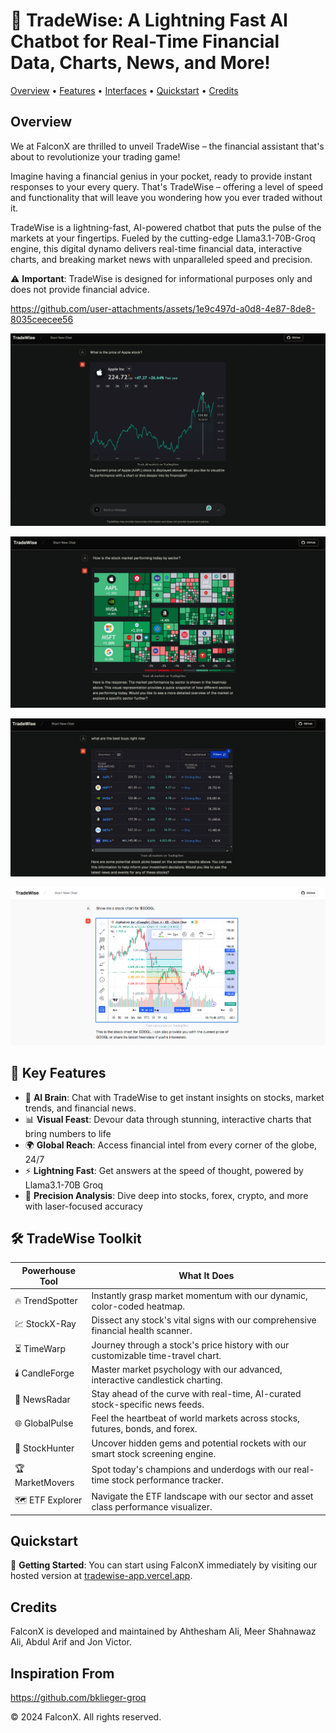 # 🚀 TradeWise: A Lightning Fast AI Chatbot for Real-Time Financial Data, Charts, News, and More!

[Overview](#overview) • [Features](#features) • [Interfaces](#interfaces) • [Quickstart](#quickstart) • [Credits](#credits)

## Overview

We at FalconX are thrilled to unveil TradeWise – the financial assistant that's about to revolutionize your trading game!

Imagine having a financial genius in your pocket, ready to provide instant responses to your every query. That's TradeWise – offering a level of speed and functionality that will leave you wondering how you ever traded without it.

TradeWise is a lightning-fast, AI-powered chatbot that puts the pulse of the markets at your fingertips. Fueled by the cutting-edge Llama3.1-70B-Groq engine, this digital dynamo delivers real-time financial data, interactive charts, and breaking market news with unparalleled speed and precision.

⚠️ **Important**: TradeWise is designed for informational purposes only and does not provide financial advice.

https://github.com/user-attachments/assets/1e9c497d-a0d8-4e87-8de8-8035ceecee56

![AppleStock](img/AppleStock.jpg)

![Heatmap](img/heatmap.jpg)

![TradingView](img/TradingView.jpg)

![Candlesticks](img/Candlesticks.png)

## 🌟 Key Features

- 🧠 **AI Brain**: Chat with TradeWise to get instant insights on stocks, market trends, and financial news.
- 📊 **Visual Feast**: Devour data through stunning, interactive charts that bring numbers to life
- 🌍 **Global Reach**: Access financial intel from every corner of the globe, 24/7
- ⚡ **Lightning Fast**: Get answers at the speed of thought, powered by Llama3.1-70B Groq
- 🎯 **Precision Analysis**: Dive deep into stocks, forex, crypto, and more with laser-focused accuracy

## 🛠️ TradeWise Toolkit

| Powerhouse Tool | What It Does                                                                       |
| --------------- | ---------------------------------------------------------------------------------- |
| 🔥 TrendSpotter | Instantly grasp market momentum with our dynamic, color-coded heatmap.             |
| 💹 StockX-Ray   | Dissect any stock's vital signs with our comprehensive financial health scanner.   |
| ⏳ TimeWarp     | Journey through a stock's price history with our customizable time-travel chart.   |
| 🕯️ CandleForge  | Master market psychology with our advanced, interactive candlestick charting.      |
| 📡 NewsRadar    | Stay ahead of the curve with real-time, AI-curated stock-specific news feeds.      |
| 🌐 GlobalPulse  | Feel the heartbeat of world markets across stocks, futures, bonds, and forex.      |
| 🎯 StockHunter  | Uncover hidden gems and potential rockets with our smart stock screening engine.   |
| 🏆 MarketMovers | Spot today's champions and underdogs with our real-time stock performance tracker. |
| 🗺️ ETF Explorer | Navigate the ETF landscape with our sector and asset class performance visualizer. |

## Quickstart

🚀 **Getting Started**: You can start using FalconX immediately by visiting our hosted version at [tradewise-app.vercel.app](https://trade-wise-theta.vercel.app/).

## Credits

FalconX is developed and maintained by Ahthesham Ali, Meer Shahnawaz Ali, Abdul Arif and Jon Victor.

## Inspiration From

https://github.com/bklieger-groq

© 2024 FalconX. All rights reserved.
